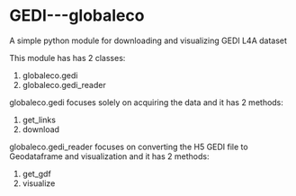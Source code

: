 # GEDI---globaleco
A simple python module for downloading and visualizing GEDI L4A dataset

This module has has 2 classes:
1. globaleco.gedi
2. globaleco.gedi_reader

globaleco.gedi focuses solely on acquiring the data and it has 2 methods:
1. get_links
2. download

globaleco.gedi_reader focuses on converting the H5 GEDI file to Geodataframe and visualization and it has 2 methods:
1. get_gdf
2. visualize
